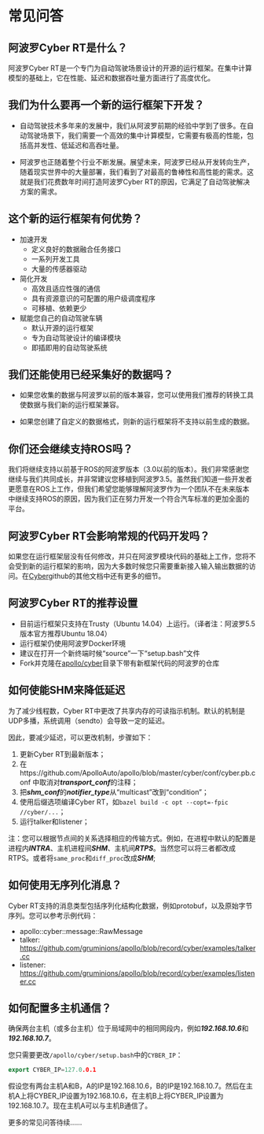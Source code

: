 # 常见问答

## 阿波罗Cyber RT是什么？

阿波罗Cyber RT是一个专门为自动驾驶场景设计的开源的运行框架。在集中计算模型的基础上，它在性能、延迟和数据吞吐量方面进行了高度优化。

## 我们为什么要再一个新的运行框架下开发？

  * 自动驾驶技术多年来的发展中，我们从阿波罗前期的经验中学到了很多。在自动驾驶场景下，我们需要一个高效的集中计算模型，它需要有极高的性能，包括高并发性、低延迟和高吞吐量。

  * 阿波罗也正随着整个行业不断发展。展望未来，阿波罗已经从开发转向生产，随着现实世界中的大量部署，我们看到了对最高的鲁棒性和高性能的需求。这就是我们花费数年时间打造阿波罗Cyber RT的原因，它满足了自动驾驶解决方案的需求。

## 这个新的运行框架有何优势？

* 加速开发
  * 定义良好的数据融合任务接口
  * 一系列开发工具
  * 大量的传感器驱动
* 简化开发
  * 高效且适应性强的通信
  * 具有资源意识的可配置的用户级调度程序
  * 可移植、依赖更少
* 赋能您自己的自动驾驶车辆
  * 默认开源的运行框架
  * 专为自动驾驶设计的编译模块
  * 即插即用的自动驾驶系统

## 我们还能使用已经采集好的数据吗？

* 如果您收集的数据与阿波罗以前的版本兼容，您可以使用我们推荐的转换工具使数据与我们新的运行框架兼容。

* 如果您创建了自定义的数据格式，则新的运行框架将不支持以前生成的数据。

## 你们还会继续支持ROS吗？

我们将继续支持以前基于ROS的阿波罗版本（3.0以前的版本）。我们非常感谢您继续与我们共同成长，并非常建议您移植到阿波罗3.5。虽然我们知道一些开发者更愿意在ROS上工作，但我们希望您能够理解阿波罗作为一个团队不在未来版本中继续支持ROS的原因，因为我们正在努力开发一个符合汽车标准的更加全面的平台。

## 阿波罗Cyber RT会影响常规的代码开发吗？

如果您在运行框架层没有任何修改，并只在阿波罗模块代码的基础上工作，您将不会受到新的运行框架的影响，因为大多数时候您只需要重新接入输入输出数据的访问。在[Cyber](https://github.com/ApolloAuto/apollo/tree/master/docs/cyber/)github的其他文档中还有更多的细节。

## 阿波罗Cyber RT的推荐设置

* 目前运行框架只支持在Trusty（Ubuntu 14.04）上运行。（译者注：阿波罗5.5版本官方推荐Ubuntu 18.04）
* 运行框架仍使用阿波罗Docker环境
* 建议在打开一个新终端时候“source”一下“setup.bash”文件
* Fork并克隆在[apollo/cyber](https://github.com/ApolloAuto/apollo/tree/master/cyber/)目录下带有新框架代码的阿波罗的仓库

## 如何使能SHM来降低延迟

为了减少线程数，Cyber RT中更改了共享内存的可读指示机制。默认的机制是UDP多播，系统调用（sendto）会导致一定的延迟。

因此，要减少延迟，可以更改机制，步骤如下：

1. 更新Cyber RT到最新版本；
2. 在https://github.com/ApolloAuto/apollo/blob/master/cyber/conf/cyber.pb.conf 中取消对***transport_conf***的注释；
3. 把***shm_conf***的***notifier_type***从“multicast”改到“condition”；
4. 使用后缀选项编译Cyber RT，如`bazel build -c opt --copt=-fpic //cyber/...`；
5. 运行talker和listener；

注：您可以根据节点间的关系选择相应的传输方式。例如，在进程中默认的配置是进程内***INTRA***、主机进程间***SHM***、主机间***RTPS***。当然您可以将三者都改成RTPS。或者将`same_proc`和`diff_proc`改成***SHM***;

## 如何使用无序列化消息？

Cyber RT支持的消息类型包括序列化结构化数据，例如protobuf，以及原始字节序列。您可以参考示例代码：

* apollo::cyber::message::RawMessage
* talker: https://github.com/gruminions/apollo/blob/record/cyber/examples/talker.cc
* listener: https://github.com/gruminions/apollo/blob/record/cyber/examples/listener.cc

## 如何配置多主机通信？

确保两台主机（或多台主机）位于局域网中的相同网段内，例如***192.168.10.6***和***192.168.10.7***。

您只需要更改`/apollo/cyber/setup.bash`中的`CYBER_IP`：

```cpp
export CYBER_IP=127.0.0.1
```

假设您有两台主机A和B，A的IP是192.168.10.6，B的IP是192.168.10.7。然后在主机A上将CYBER_IP设置为192.168.10.6，在主机B上将CYBER_IP设置为192.168.10.7。现在主机A可以与主机B通信了。

更多的常见问答待续……

